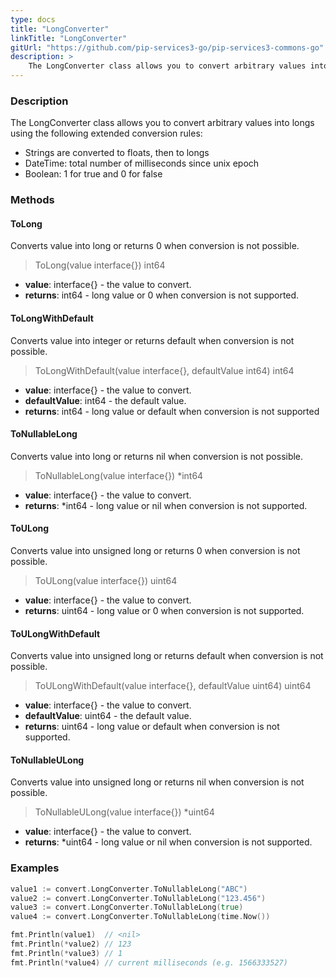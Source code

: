 ```yaml
---
type: docs
title: "LongConverter"
linkTitle: "LongConverter"
gitUrl: "https://github.com/pip-services3-go/pip-services3-commons-go"
description: > 
    The LongConverter class allows you to convert arbitrary values into longs using extended conversion rules.
---
```


### Description

The LongConverter class allows you to convert arbitrary values into longs using the following extended conversion rules:

- Strings are converted to floats, then to longs
- DateTime: total number of milliseconds since unix epoсh   
- Boolean: 1 for true and 0 for false

### Methods

#### ToLong
Converts value into long or returns 0 when conversion is not possible.

> ToLong(value interface{}) int64

- **value**: interface{} - the value to convert.
- **returns**: int64 - long value or 0 when conversion is not supported.

#### ToLongWithDefault
Converts value into integer or returns default when conversion is not possible.

> ToLongWithDefault(value interface{}, defaultValue int64) int64

- **value**: interface{} - the value to convert.
- **defaultValue**: int64 - the default value.
- **returns**: int64 - long value or default when conversion is not supported

#### ToNullableLong
Converts value into long or returns nil when conversion is not possible.

> ToNullableLong(value interface{}) *int64

- **value**: interface{} - the value to convert.
- **returns**: *int64 - long value or nil when conversion is not supported.


#### ToULong
Converts value into unsigned long or returns 0 when conversion is not possible.

> ToULong(value interface{}) uint64

- **value**: interface{} - the value to convert.
- **returns**: uint64 - long value or 0 when conversion is not supported.

#### ToULongWithDefault
Converts value into unsigned long or returns default when conversion is not possible.

> ToULongWithDefault(value interface{}, defaultValue uint64) uint64

- **value**: interface{} - the value to convert.
- **defaultValue**: uint64 - the default value.
- **returns**: uint64 - long value or default when conversion is not supported.

#### ToNullableULong
Converts value into unsigned long or returns nil when conversion is not possible.

> ToNullableULong(value interface{}) *uint64

- **value**: interface{} - the value to convert.
- **returns**: *uint64 - long value or nil when conversion is not supported.

### Examples

```go
value1 := convert.LongConverter.ToNullableLong("ABC")
value2 := convert.LongConverter.ToNullableLong("123.456")
value3 := convert.LongConverter.ToNullableLong(true)
value4 := convert.LongConverter.ToNullableLong(time.Now())

fmt.Println(value1)  // <nil>
fmt.Println(*value2) // 123
fmt.Println(*value3) // 1
fmt.Println(*value4) // current milliseconds (e.g. 1566333527)

```

